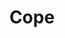 ---
# This topic lives at
# https://digital.gov/topics/cope

slug: "cope"

# Topic Title
title: "Cope"

# description — keep it short and clear
summary: ""


# Weight
weight: 1

# For more information on managing topics,
# see https://github.com/GSA/digitalgov.gov/wiki
---